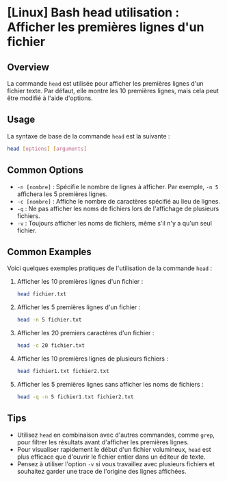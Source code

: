 # [Linux] Bash head utilisation : Afficher les premières lignes d'un fichier

## Overview
La commande `head` est utilisée pour afficher les premières lignes d'un fichier texte. Par défaut, elle montre les 10 premières lignes, mais cela peut être modifié à l'aide d'options.

## Usage
La syntaxe de base de la commande `head` est la suivante :

```bash
head [options] [arguments]
```

## Common Options
- `-n [nombre]` : Spécifie le nombre de lignes à afficher. Par exemple, `-n 5` affichera les 5 premières lignes.
- `-c [nombre]` : Affiche le nombre de caractères spécifié au lieu de lignes.
- `-q` : Ne pas afficher les noms de fichiers lors de l'affichage de plusieurs fichiers.
- `-v` : Toujours afficher les noms de fichiers, même s'il n'y a qu'un seul fichier.

## Common Examples
Voici quelques exemples pratiques de l'utilisation de la commande `head` :

1. Afficher les 10 premières lignes d'un fichier :
   ```bash
   head fichier.txt
   ```

2. Afficher les 5 premières lignes d'un fichier :
   ```bash
   head -n 5 fichier.txt
   ```

3. Afficher les 20 premiers caractères d'un fichier :
   ```bash
   head -c 20 fichier.txt
   ```

4. Afficher les 10 premières lignes de plusieurs fichiers :
   ```bash
   head fichier1.txt fichier2.txt
   ```

5. Afficher les 5 premières lignes sans afficher les noms de fichiers :
   ```bash
   head -q -n 5 fichier1.txt fichier2.txt
   ```

## Tips
- Utilisez `head` en combinaison avec d'autres commandes, comme `grep`, pour filtrer les résultats avant d'afficher les premières lignes.
- Pour visualiser rapidement le début d'un fichier volumineux, `head` est plus efficace que d'ouvrir le fichier entier dans un éditeur de texte.
- Pensez à utiliser l'option `-v` si vous travaillez avec plusieurs fichiers et souhaitez garder une trace de l'origine des lignes affichées.